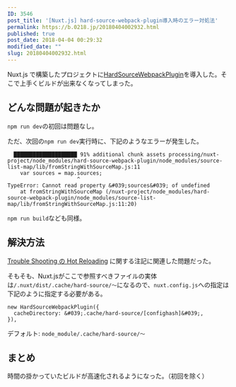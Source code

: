 ```yaml
---
ID: 3546
post_title: '[Nuxt.js] hard-source-webpack-plugin導入時のエラー対処法'
permalink: https://b.0218.jp/20180404002932.html
published: true
post_date: 2018-04-04 00:29:32
modified_date: ""
slug: 20180404002932.html
---
```

Nuxt.js で構築したプロジェクトに[HardSourceWebpackPlugin](https://github.com/mzgoddard/hard-source-webpack-plugin)を導入した。そこで上手くビルドが出来なくなってしまった。

## どんな問題が起きたか

`npm run dev`の初回は問題なし。

ただ、次回の`npm run dev`実行時に、下記のようなエラーが発生した。

```
  ████████████████████ 91% additional chunk assets processing/nuxt-project/node_modules/hard-source-webpack-plugin/node_modules/source-list-map/lib/fromStringWithSourceMap.js:11
	var sources = map.sources;
	                  ^
TypeError: Cannot read property &#039;sources&#039; of undefined
    at fromStringWithSourceMap (/nuxt-project/node_modules/hard-source-webpack-plugin/node_modules/source-list-map/lib/fromStringWithSourceMap.js:11:20)
```

`npm run build`なども同様。

## 解決方法
[Trouble Shooting の Hot Reloading](https://github.com/mzgoddard/hard-source-webpack-plugin#hot-reloading-is-not-working) に関する注記に関連した問題だった。

そもそも、Nuxt.jsがここで参照すべきファイルの実体は`/.nuxt/dist/.cache/hard-source/〜`になるので、`nuxt.config.js`への指定は下記のように指定する必要がある。

```language-js
new HardSourceWebpackPlugin({
  cacheDirectory: &#039;.cache/hard-source/[confighash]&#039;,
}),
```

デフォルト: `node_module/.cache/hard-source/〜`

## まとめ
時間の掛かっていたビルドが高速化されるようになった。（初回を除く）